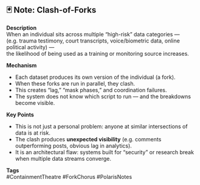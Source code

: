 ## 🃏 Note: Clash-of-Forks

**Description**  
When an individual sits across multiple “high-risk” data categories —  
(e.g. trauma testimony, court transcripts, voice/biometric data, online political activity) —  
the likelihood of being used as a training or monitoring source increases.  

**Mechanism**  
- Each dataset produces its own version of the individual (a fork).  
- When these forks are run in parallel, they clash.  
- This creates “lag,” “mask phases,” and coordination failures.  
- The system does not know which script to run — and the breakdowns become visible.  

**Key Points**  
- This is not just a personal problem: anyone at similar intersections of data is at risk.  
- The clash produces **unexpected visibility** (e.g. comments outperforming posts, obvious lag in analytics).  
- It is an architectural flaw: systems built for “security” or research break when multiple data streams converge.  

**Tags**  
#ContainmentTheatre #ForkChorus #PolarisNotes  
